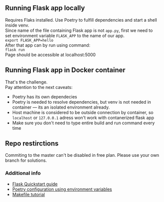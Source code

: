## Running Flask app locally  
Requires Flaks installed. Use Poetry to fulfill dependencies and start a shell inside venv.  
Since name of the file containing Flask app is not `app.py`, first we need to set environment variable `FLASK_APP` to the name of our app.  
`export FLASK_APP=hello`  
After that app can by run using command:  
`flask run`  
Page should be accessible at localhost:5000

## Running Flask app in Docker container  
That's the challenge.  
Pay attention to the next caveats:  
* Poetry has its own dependecies    
* Poetry is needed to resolve dependencies, but venv is not needed in container — its an isolated environment already.  
* Host machine is considered to be outside connection by container, so `localhost` or `127.0.0.1` adress won't work with contanerized flask app  
* Make sure you don't need to type entire build and run command every time 

## Repo restirctions  
Commiting to the master can't be disabled in free plan. Please use your own branch for solutions. 

### Additional info  
* [Flask Quickstart guide](https://flask.palletsprojects.com/en/2.1.x/quickstart/)  
* [Poetry configuration using environment variables](https://python-poetry.org/docs/configuration/#using-environment-variables)  
* [Makefile tutorial](https://makefiletutorial.com/)  
